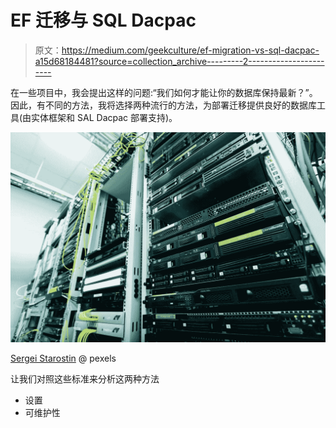 # EF 迁移与 SQL Dacpac

> 原文：<https://medium.com/geekculture/ef-migration-vs-sql-dacpac-a15d68184481?source=collection_archive---------2----------------------->

在一些项目中，我会提出这样的问题:“我们如何才能让你的数据库保持最新？”。因此，有不同的方法，我将选择两种流行的方法，为部署迁移提供良好的数据库工具(由实体框架和 SAL Dacpac 部署支持)。

![](img/a700a50eccf27ac706c2d451b0945ab7.png)

[Sergei Starostin](https://www.pexels.com/de-de/@sergei-starostin-15862958/) @ pexels

让我们对照这些标准来分析这两种方法

*   设置
*   可维护性